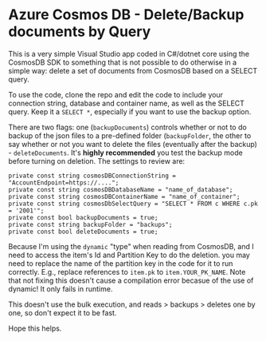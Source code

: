 # Azure Cosmos DB - Delete/Backup documents by Query

This is a very simple Visual Studio app coded in C#/dotnet core using the CosmosDB SDK to something that is not possible to do otherwise in a simple way: delete a set of documents from CosmosDB based on a SELECT query.

To use the code, clone the repo and edit the code to include your connection string, database and container name, as well as the SELECT query. Keep it a `SELECT *`, especially if you want to use the backup option.

There are two flags: one (`backupDocuments`) controls whether or not to do backup of the json files to a pre-defined folder (`backupFolder`, the other to say whether or not you want to delete the files (eventually after the backup) - `deleteDocuments`. It's **highly recommended** you test the backup mode before turning on deletion. The settings to review are:

```
private const string cosmosDBConnectionString = "AccountEndpoint=https://....";
private const string cosmosDBDatabaseName = "name_of_database";
private const string cosmosDBContainerName = "name_of_container";
private const string cosmosDbSelectQuery = "SELECT * FROM c WHERE c.pk = '2001'";
private const bool backupDocuments = true;
private const string backupFolder = "backups";
private const bool deleteDocuments = true;
```

Because I'm using the `dynamic` "type" when reading from CosmosDB, and I need to access the item's Id and Partition Key to do the deletion. you may need to replace the name of the partition key in the code for it to run correctly. E.g., replace references to `item.pk` to `item.YOUR_PK_NAME`. Note that not fixing this doesn't cause a compilation error becasue of the use of dynamic! It only fails in runtime.

This doesn't use the bulk execution, and reads > backups > deletes one by one, so don't expect it to be fast.

Hope this helps.
